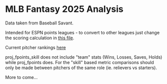 # MLB Fantasy 2025 Analysis
Data taken from Baseball Savant. 

Intended for ESPN points leagues - to convert to other leagues just change the scoring calculation in [this file](data_cleaning/calc_fpoints.py).

Current pitcher rankings [here](predictions/initial_picher_preds.csv)

proj_fpoints_skill does not include "team" stats (Wins, Losses, Saves, Holds) while proj_fpoints does. For the "skill" based metric comparisons should only be made between pitchers of the same role (ie. relievers vs starters). 


More to come...

